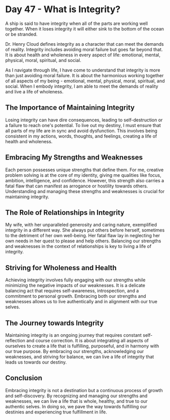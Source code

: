 # Day 47 - What is Integrity?

A ship is said to have integrity when all of the parts are working well together.  When it loses
integrity it will either sink to the bottom of the ocean or be stranded.

Dr. Henry Cloud defines integrity as a character that can meet the demands of reality.  Integrity
includes avoiding moral failure but goes far beyond that. It is about health and wholeness in every
aspect of life: emotional, mental, physical, moral, spiritual, and social.

As I navigate through life, I have come to understand that integrity is more than just avoiding
moral failure. It is about the harmonious working together of all aspects of my being - emotional,
mental, physical, moral, spiritual, and social. When I embody integrity, I am able to meet the
demands of reality and live a life of wholeness.


## The Importance of Maintaining Integrity

Losing integrity can have dire consequences, leading to self-destruction or a failure to reach one's
potential. To live out my destiny, I must ensure that all parts of my life are in sync and avoid
dysfunction. This involves being consistent in my actions, words, thoughts, and feelings, creating
a life of health and wholeness.


## Embracing My Strengths and Weaknesses

Each person possesses unique strengths that define them. For me, creative problem solving is at the
core of my identity, giving me qualities like focus, ambition, intelligence, and confidence.
However, this strength also carries a fatal flaw that can manifest as arrogance or hostility
towards others. Understanding and managing these strengths and weaknesses is crucial for
maintaining integrity.


## The Role of Relationships in Integrity

My wife, with her unparalleled generosity and caring nature, exemplified integrity in a different
way. She always put others before herself, sometimes to the detriment of her own well-being. Her
fatal flaw lay in neglecting her own needs in her quest to please and help others. Balancing our
strengths and weaknesses in the context of relationships is key to living a life of integrity.


## Striving for Wholeness and Health

Achieving integrity involves fully engaging with our strengths while minimizing the negative impacts
of our weaknesses. It is a delicate balancing act that requires self-awareness, introspection, and
a commitment to personal growth. Embracing both our strengths and weaknesses allows us to live
authentically and in alignment with our true selves.


## The Journey towards Integrity

Maintaining integrity is an ongoing journey that requires constant self-reflection and course
correction. It is about integrating all aspects of ourselves to create a life that is fulfilling,
purposeful, and in harmony with our true purpose. By embracing our strengths, acknowledging our
weaknesses, and striving for balance, we can live a life of integrity that leads us towards our
destiny.


## Conclusion

Embracing integrity is not a destination but a continuous process of growth and self-discovery. By
recognizing and managing our strengths and weaknesses, we can live a life that is whole, healthy,
and true to our authentic selves. In doing so, we pave the way towards fulfilling our destinies and
experiencing true fulfillment in life.



